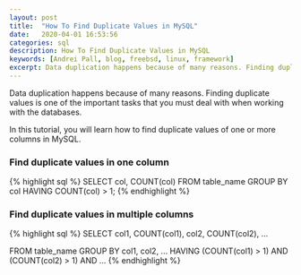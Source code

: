 ```yaml
---
layout: post
title:  "How To Find Duplicate Values in MySQL"
date:   2020-04-01 16:53:56
categories: sql
description: How To Find Duplicate Values in MySQL
keywords: [Andrei Pall, blog, freebsd, linux, framework]
excerpt: Data duplication happens because of many reasons. Finding duplicate values is one of the important tasks that you must deal with when working with the databases.
---
```

<p>Data duplication happens because of many reasons. Finding duplicate values is one of the important tasks that you must deal with when working with the databases.</p>
<p>In this tutorial, you will learn how to find duplicate values of one or more columns in MySQL.</p>
<h3>Find duplicate values in one column</h3>
{% highlight sql %}
SELECT 
    col, 
    COUNT(col)
FROM
    table_name
GROUP BY col
HAVING COUNT(col) > 1;
{% endhighlight %}
<h3>Find duplicate values in multiple columns</h3>
{% highlight sql %}
SELECT 
    col1, COUNT(col1),
    col2, COUNT(col2),
    ...
 
FROM
    table_name
GROUP BY 
    col1, 
    col2, ...
HAVING 
       (COUNT(col1) > 1) AND 
       (COUNT(col2) > 1) AND 
       ...
{% endhighlight %}
